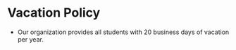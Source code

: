 # Vacation Policy
- Our organization provides all students with 20 business days of vacation per year.